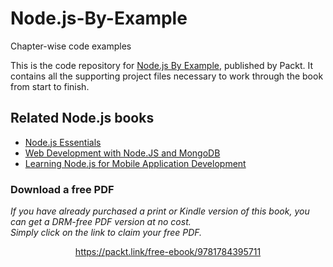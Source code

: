 # Node.js-By-Example
Chapter-wise code examples

This is the code repository for [Node.js By Example](https://www.packtpub.com/application-development/nodejs-example?utm_source=github&utm_medium=repository&utm_campaign=9781784395711), published by Packt. It contains all the supporting project files necessary to work through the book from start to finish.

## Related Node.js books

* [Node.js Essentials](https://www.packtpub.com/web-development/nodejs-essentials?utm_source=github&utm_medium=repository&utm_campaign=9781785284922)
* [Web Development with Node.JS and MongoDB](https://www.packtpub.com/web-development/web-development-nodejs-and-mongodb-video?utm_source=github&utm_medium=repository&utm_campaign=9781785283413)
* [Learning Node.js for Mobile Application Development](https://www.packtpub.com/web-development/learning-nodejs-mobile-application-development?utm_source=github&utm_medium=repository&utm_campaign=9781785280498)
### Download a free PDF

 <i>If you have already purchased a print or Kindle version of this book, you can get a DRM-free PDF version at no cost.<br>Simply click on the link to claim your free PDF.</i>
<p align="center"> <a href="https://packt.link/free-ebook/9781784395711">https://packt.link/free-ebook/9781784395711 </a> </p>